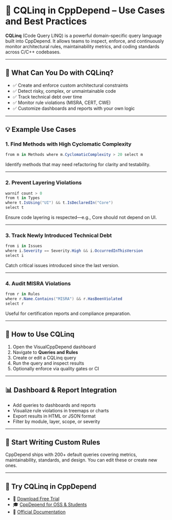 <!--
title: CQLinq in CppDepend – Use Cases and Best Practices
description: Learn how to use CQLinq in CppDepend to write custom static analysis rules and enforce architecture, quality, and safety standards in C++.
keywords: CQLinq, CppDepend rules, static analysis, architecture enforcement, C++ code quality, MISRA CERT CWE
canonical: https://www.cppdepend.com/documentation/cqlinq-use-cases
-->

# 🧠 CQLinq in CppDepend – Use Cases and Best Practices

**CQLinq** (Code Query LINQ) is a powerful domain-specific query language built into CppDepend. It allows teams to inspect, enforce, and continuously monitor architectural rules, maintainability metrics, and coding standards across C/C++ codebases.

---

## 🎯 What Can You Do with CQLinq?

- ✅ Create and enforce custom architectural constraints
- ✅ Detect risky, complex, or unmaintainable code
- ✅ Track technical debt over time
- ✅ Monitor rule violations (MISRA, CERT, CWE)
- ✅ Customize dashboards and reports with your own logic

---

## 💡 Example Use Cases

### 1. Find Methods with High Cyclomatic Complexity

```csharp
from m in Methods where m.CyclomaticComplexity > 20 select m
```

Identify methods that may need refactoring for clarity and testability.

---

### 2. Prevent Layering Violations

```csharp
warnif count > 0
from t in Types 
where t.IsUsing("UI") && t.IsDeclaredIn("Core")
select t
```

Ensure code layering is respected—e.g., Core should not depend on UI.

---

### 3. Track Newly Introduced Technical Debt

```csharp
from i in Issues
where i.Severity == Severity.High && i.OccurredInThisVersion
select i
```

Catch critical issues introduced since the last version.

---

### 4. Audit MISRA Violations

```csharp
from r in Rules
where r.Name.Contains("MISRA") && r.HasBeenViolated
select r
```

Useful for certification reports and compliance preparation.

---

## 🧰 How to Use CQLinq

1. Open the VisualCppDepend dashboard
2. Navigate to **Queries and Rules**
3. Create or edit a CQLinq query
4. Run the query and inspect results
5. Optionally enforce via quality gates or CI

---

## 📊 Dashboard & Report Integration

- Add queries to dashboards and reports
- Visualize rule violations in treemaps or charts
- Export results in HTML or JSON format
- Filter by module, layer, scope, or severity

---

## 🚀 Start Writing Custom Rules

CppDepend ships with 200+ default queries covering metrics, maintainability, standards, and design. You can edit these or create new ones.

---

## 🧪 Try CQLinq in CppDepend

- 🧪 [Download Free Trial](https://www.cppdepend.com/download)
- 🎓 [CppDepend for OSS & Students](https://www.cppdepend.com/cppdepend-for-oss)
- 📘 [Official Documentation](https://www.cppdepend.com/documentation/getting-started-with-cppdepend)


